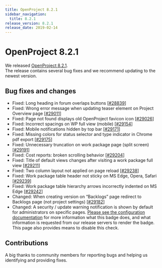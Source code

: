 ```yaml
---
title: OpenProject 8.2.1
sidebar_navigation:
  title: 8.2.1
release_version: 8.2.1
release_date: 2019-02-14
---
```



# OpenProject 8.2.1

We released
[OpenProject 8.2.1](https://community.openproject.org/versions/1352).  
The release contains several bug fixes and we recommend updating to the
newest version.

## Bug fixes and changes

  - Fixed: Long heading in forum overlaps buttons
    \[[#28839](https://community.openproject.org/wp/28839)\]
  - Fixed: Wrong error message when updating teaser element on
    Project Overview page
    \[[#29011](https://community.openproject.org/wp/29011)\]
  - Fixed: Page not found displays old OpenProject favicon icon
    \[[#29026](https://community.openproject.org/wp/29026)\]
  - Fixed: Incorrect spacings on WP full view (mobile)
    \[[#29154](https://community.openproject.org/wp/29154)\]
  - Fixed: Mobile notifications hidden by top bar
    \[[#29171](https://community.openproject.org/wp/29171)\]
  - Fixed: Missing colors for status selector and type indicator in
    Chrome pdf export
    \[[#29175](https://community.openproject.org/wp/29175)\]
  - Fixed: Unnecessary truncation on work package page (split screen)
    \[[#29191](https://community.openproject.org/wp/29191)\]
  - Fixed: Cost reports: broken scrolling behavior
    \[[#29204](https://community.openproject.org/wp/29204)\]
  - Fixed: Title of default views changes after visiting a work package
    full view \[[#29211](https://community.openproject.org/wp/29211)\]
  - Fixed: Two column layout not applied on page reload
    \[[#29238](https://community.openproject.org/wp/29238)\]
  - Fixed:
    Work package table header not sticky on MS Edge, Opera, Safari
    \[[#29239](https://community.openproject.org/wp/29239)\]
  - Fixed:
    Work package table hierarchy arrows incorrectly indented on MS
    Edge \[[#29242](https://community.openproject.org/wp/29242)\]
  - Changed: When creating version on
    “Backlogs”
    page redirect to
    Backlogs
    page (not project settings)
    \[[#29182](https://community.openproject.org/wp/29182)\]
  - Changed: A security / update warning notification is shown by
    default for administrators on specific pages. [Please see the
    configuration
    documentation](../../../system-admin-guide/information#security-badge)
    for more information what this badge does, and what information is
    requested from our release servers to render the badge. This page
    also provides means to disable this check.

## Contributions

A big thanks to community members for reporting bugs and helping us
identifying and providing fixes.
